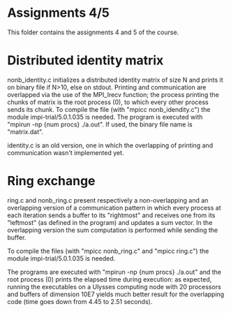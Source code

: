 # Assignments 4/5
This folder contains the assignments 4 and 5 of the course.

# Distributed identity matrix
nonb_identity.c initializes a distributed identity matrix of size N and prints it on binary file if N>10, else on stdout.
Printing and communication are overlapped via the use of the MPI_Irecv function; the process printing the chunks of matrix
is the root process (0), to which every other process sends its chunk.
To compile the file (with "mpicc nonb_idendity.c") the module impi-trial/5.0.1.035 is needed.
The program is executed with "mpirun -np {num procs} ./a.out".
If used, the binary file name is "matrix.dat".

identity.c is an old version, one in which the overlapping of printing and communication wasn't implemented yet.

# Ring exchange 
ring.c and nonb_ring.c present respectively a non-overlapping and an overlapping version of a communication pattern in which
every process at each iteration sends a buffer to its "rightmost" and receives one from its "leftmost" (as defined in the program) and updates a sum vector. In the overlapping version the sum computation is performed while sending the buffer.

To compile the files (with "mpicc nonb_ring.c" and "mpicc ring.c") the module impi-trial/5.0.1.035 is needed. 

The programs are executed with "mpirun -np {num procs} ./a.out" and the root process (0) prints the elapsed time during
execution: as expected, running the executables on a Ulysses computing node with 20 processors and buffers of dimension 10E7 yields much better result for the overlapping code (time goes down from 4.45 to 2.51 seconds).

